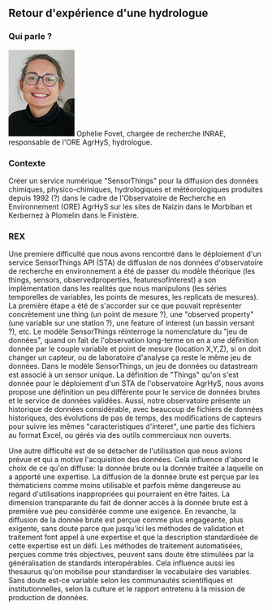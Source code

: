 ## Retour d'expérience d'une hydrologue

### Qui parle ?
                    
![Ophelie Fovet](/img/ophelie.jpg) Ophélie Fovet, chargée de recherche INRAE, responsable de l'ORE AgrHyS, hydrologue.

### Contexte

Créer un service numérique "SensorThings" pour la diffusion des données chimiques, physico-chimiques, hydrologiques et météorologiques produites depuis 1992 (?) dans le cadre de l'Observatoire de Recherche en Environnement (ORE) AgrHyS sur les sites de Naizin dans le Morbiban et Kerbernez à Plomelin dans le Finistère.

### REX

Une premiere difficulté que nous avons rencontré dans le déploiement d'un service SensorThings API (STA) de diffusion de nos données d'observatoire de recherche en environnement a été de passer du modèle théorique (les things, sensors, observedproperties, featuresofinterest) a son implémentation dans les realités que nous manipulons (les séries temporelles de variables, les points de mesures, les replicats de mesures). La première étape a été de s'accorder sur ce que pouvait représenter concrètement une thing (un point de mesure ?), une "observed property" (une variable sur une station ?), une feature of interest (un bassin versant ?), etc. Le modèle SensorThings réinterroge la nomenclature du "jeu de données", quand on fait de l'observation long-terme on en a une définition donnée par le couple variable et point de mesure (location X,Y,Z), si on doit changer un capteur, ou de laboratoire d'analyse ça reste le même jeu de données. Dans le modèle SensorThings, un jeu de données ou datastream est associé à un sensor unique. La définition de "Things" qu'on s'est donnée pour le déploiement d'un STA de l'observatoire AgrHyS, nous avons propose une définition un peu différente pour le service de données brutes et le service de données validées. Aussi, notre observatoire présente un historique de données considérable, avec beaucoup de fichiers de données historiques, des évolutions de pas de temps, des modifications de capteurs pour suivre les mêmes "caracteristiques d'interet", une partie des fichiers au format Excel, ou gérés via des outils commerciaux non ouverts. 

Une autre difficulté est de se détacher de l'utilisation que nous avions prévue et qui a motive l'acquisition des données. Cela influence d'abord le choix de ce qu'on diffuse: la donnée brute ou la donnée traitée a laquelle on a apporté une expertise. La diffusion de la donnée brute est perçue par les thématiciens comme moins utilisable et parfois même dangereuse au regard d'utilisations inappropriées qui pourraient en être faites. La dimension transparante du fait de donner accès à la donnée brute est à première vue peu considérée comme une exigence. En revanche, la diffusion de la donnée brute est perçue comme plus engageante, plus exigente, sans doute parce que jusqu'ici les méthodes de validation et traitement font appel à une expertise et que la description standardisée de cette expertise est un défi. Les méthodes de traitement automatisées, perçues comme très objectives, peuvent sans doute être stimulées par la généralisation de standards interopérables. Cela influence aussi les thesaurus qu'on mobilise pour standardiser le vocabulaire des variables. Sans doute est-ce variable selon les communautés scientifiques et institutionnelles, selon la culture et le rapport entretenu à la mission de production de données. 

